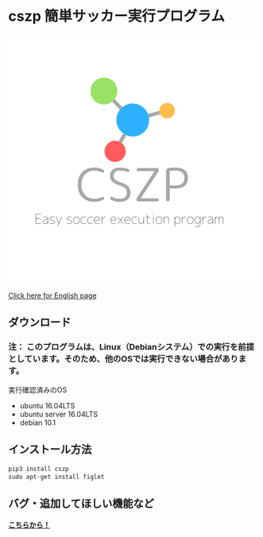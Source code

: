 # cszp 簡単サッカー実行プログラム
![Logo](https://raw.githubusercontent.com/kumitatepazuru/cszp/master/logo.png)

[Click here for English page](https://github.com/kumitatepazuru/cszp/blob/master/README.md)


## ダウンロード
### 注： このプログラムは、Linux（Debianシステム）での実行を前提としています。そのため、他のOSでは実行できない場合があります。
実行確認済みのOS
- ubuntu 16.04LTS
- ubuntu server 16.04LTS
- debian 10.1

## インストール方法

```
pip3 install cszp
sudo apt-get install figlet
```

## バグ・追加してほしい機能など
#### [こちらから！](https://github.com/kumitatepazuru/cszp/issues)
